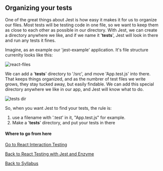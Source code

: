 ## Organizing your tests

One of the great things about Jest is how easy it makes it for us to organize our files. Most tests will be testing code in one file, so we want to keep them as close to each other as possible in our directory.  With Jest, we can create a directory anywhere we like, and if we name it '__tests__', Jest will look in there and run any tests it fines.

Imagine, as an example our 'jest-example' application.  It's file structure currenlty looks like this:

![react-files](https://s3.amazonaws.com/learn-site/curriculum/testing-react/react-directory.png)

We can add a '__tests__' directory to '/src', and move 'App.test.js' into there.  That keeps things organized, and as the numbrer of test files we write grows, they stay tucked away, but easily findable.  We can add this special directory anywhere we like in our app, and Jest will know what to do.

![tests dir](https://s3.amazonaws.com/learn-site/curriculum/testing-react/tests-dir.png)

So, when you want Jest to find your tests, the rule is:

1) use a filename with '.test' in it, "App.test.js" for example.
2) Make a '__tests__' directory, and put your tests in there

#### Where to go from here

[Go to React Interaction Testing](./03react_testing_interactions.md)

[Back to React Testing with Jest and Enzyme](./01react_testing_jest_enzyme)

[Back to Syllabus](../../README.md)
